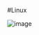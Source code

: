 #Linux

![image](https://github.com/adminjakab/cheat-sheets/assets/82908557/dd74e72f-3dbf-4ab3-a1a5-32cc053a47d4)
